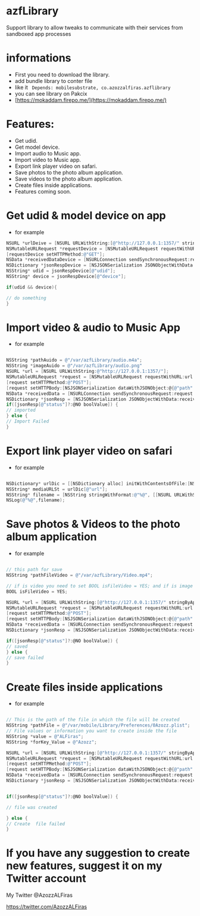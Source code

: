 # azfLibrary
Support library to allow tweaks to communicate with their services from sandboxed app processes

# informations
- First you need to download the library.
- add bundle library to conter file 
- like it ``` Depends: mobilesubstrate, co.azozzalfiras.azflibrary```
- you can see library on Pakcix 
- [https://mokaddam.firepo.me/](https://mokaddam.firepo.me/)

# Features:
- Get udid.
- Get model device.
- Import audio to Music app.
- Import video to Music app.
- Export link player video on safari.
- Save photos to the photo album application.
- Save videos to the photo album application.
- Create files inside applications.
- Features coming soon.


# Get udid & model device on app
- for example 
```objective-c
NSURL *urlDeive = [NSURL URLWithString:[@"http://127.0.0.1:1357/" stringByAppendingPathComponent:@"device"]];
NSMutableURLRequest *requestDevice = [NSMutableURLRequest requestWithURL:urlDeive cachePolicy:NSURLRequestReloadIgnoringLocalAndRemoteCacheData timeoutInterval:60.0];
[requestDevice setHTTPMethod:@"GET"];
NSData *receivedDataDevice = [NSURLConnection sendSynchronousRequest:requestDevice returningResponse:nil error:nil]?:[NSData data];
NSDictionary *jsonRespDevice = [NSJSONSerialization JSONObjectWithData:receivedDataDevice options:0 error:nil]?:@{};
NSString* udid = jsonRespDevice[@"udid"];
NSString* device = jsonRespDevice[@"device"];

if(udid && device){

// do something
}
```


# Import video & audio to Music App
- for example 
```objective-c

NSString *pathAuido = @"/var/azfLibrary/audio.m4a";
NSString *imageAuido = @"/var/azfLibrary/audio.png"
NSURL *url = [NSURL URLWithString:@"http://127.0.0.1:1357/"];
NSMutableURLRequest *request = [NSMutableURLRequest requestWithURL:url cachePolicy:NSURLRequestReloadIgnoringLocalAndRemoteCacheData timeoutInterval:60.0];
[request setHTTPMethod:@"POST"];
[request setHTTPBody:[NSJSONSerialization dataWithJSONObject:@{@"path": pathAuido?:@"",	@"metadata": imageAuido?:@""} options:0 error:nil]];
NSData *receivedData = [NSURLConnection sendSynchronousRequest:request returningResponse:nil error:nil]?:[NSData data];
NSDictionary *jsonResp = [NSJSONSerialization JSONObjectWithData:receivedData options:0 error:nil]?:@{};
if([jsonResp[@"status"]?:@NO boolValue]) {
// imported
} else {
// Import Failed
}
```


# Export link player video on safari
- for example 
```objective-c

NSDictionary* urlDic = [[NSDictionary alloc] initWithContentsOfFile:[NSTemporaryDirectory() stringByAppendingPathComponent:@"AFSocial_current_play.link"]]?:@{};
NSString* mediaURLSt = urlDic[@"url"];
NSString* filename = [NSString stringWithFormat:@"%@", [[NSURL URLWithString:mediaURLSt?:@""] lastPathComponent]];
NSLog(@"%@",filename);
```

# Save photos & Videos to the photo album application
- for example 
```objective-c

// this path for save
NSString *pathFileVideo = @"/var/azfLibrary/Video.mp4";

// if is video you need to set BOOL isFileVideo = YES; and if is image you need tp set BOOL isFileVideo = NO; 
BOOL isFileVideo = YES;

NSURL *url = [NSURL URLWithString:[@"http://127.0.0.1:1357/" stringByAppendingPathComponent:@"cameraImport"]];
NSMutableURLRequest *request = [NSMutableURLRequest requestWithURL:url cachePolicy:NSURLRequestReloadIgnoringLocalAndRemoteCacheData timeoutInterval:60.0];
[request setHTTPMethod:@"POST"];
[request setHTTPBody:[NSJSONSerialization dataWithJSONObject:@{@"path": pathFileVideo?:@"", @"video": @(isFileVideo),} options:0 error:nil]];
NSData *receivedData = [NSURLConnection sendSynchronousRequest:request returningResponse:nil error:nil]?:[NSData data];
NSDictionary *jsonResp = [NSJSONSerialization JSONObjectWithData:receivedData options:0 error:nil]?:@{};

if([jsonResp[@"status"]?:@NO boolValue]) {
// saved
} else {
// save failed
}


```




# Create files inside applications
- for example 
```objective-c

// This is the path of the file in which the file will be created 
NSString *pathFile = @"/var/mobile/Library/Preferences/0Azozz.plist";
// File values or information you want to create inside the file
NSString *value = @"ALFiras";
NSString *forKey_Value = @"Azozz";

NSURL *url = [NSURL URLWithString:[@"http://127.0.0.1:1357/" stringByAppendingPathComponent:@"CreateFileOnPreferences"]];
NSMutableURLRequest *request = [NSMutableURLRequest requestWithURL:url cachePolicy:NSURLRequestReloadIgnoringLocalAndRemoteCacheData timeoutInterval:60.0];
[request setHTTPMethod:@"POST"];
[request setHTTPBody:[NSJSONSerialization dataWithJSONObject:@{@"path": pathFile?:@"", @"value" : value?:@"", @"forKey_Value" : forKey_Value?:@"",} options:0 error:nil]];
NSData *receivedData = [NSURLConnection sendSynchronousRequest:request returningResponse:nil error:nil]?:[NSData data];
NSDictionary *jsonResp = [NSJSONSerialization JSONObjectWithData:receivedData options:0 error:nil]?:@{};


if([jsonResp[@"status"]?:@NO boolValue]) {

// file was created

} else {
// Create  file failed
}

```

# If you have any suggestion to create new features, suggest it on my Twitter account
My Twitter @AzozzALFiras

https://twitter.com/AzozzALFiras

 

